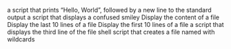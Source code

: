  a script that prints “Hello, World”, followed by a new line to the standard output
a script that displays a confused smiley
Display the content of a file
Display the last 10 lines of a file
Display the first 10 lines of  a file
a script that displays the third line of the file
 shell script that creates a file named with wildcards
